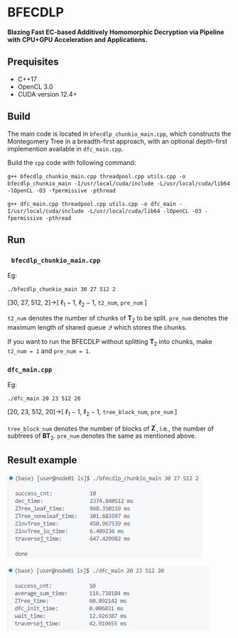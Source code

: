 # BFECDLP
**Blazing Fast EC-based Additively Homomorphic Decryption via Pipeline with CPU+GPU Acceleration and Applications.**

## Prequisites
- C++17
- OpenCL 3.0
- CUDA version 12.4+

## Build

The main code is located in `bfecdlp_chunkio_main.cpp`, which constructs the Montegomery Tree in a breadth-first approach, with an optional depth-first implemention available in `dfc_main.cpp`.

Build the `cpp` code with following command:

```shell
g++ bfecdlp_chunkio_main.cpp threadpool.cpp utils.cpp -o bfecdlp_chunkio_main -I/usr/local/cuda/include -L/usr/local/cuda/lib64 -lOpenCL -O3 -fpermissive -pthread
```

```shell
g++ dfc_main.cpp threadpool.cpp utils.cpp -o dfc_main -I/usr/local/cuda/include -L/usr/local/cuda/lib64 -lOpenCL -O3 -fpermissive -pthread
```

## Run

### ` bfecdlp_chunkio_main.cpp`

Eg:

```shell
./bfecdlp_chunkio_main 30 27 512 2
```

[30, 27, 512, 2]->[ $\ell_1-1$, $\ell_2-1$, `t2_num`, `pre_num` ]

`t2_num` denotes the number of chunks of $\mathbf{T}_2$ to be split. `pre_num` denotes the maximum length of shared queue $\mathcal{Q}$ which stores the chunks. 

If you want to run the BFECDLP without splitting $\mathbf{T}_2$ into chunks, make `t2_num = 1` and `pre_num = 1`.

### `dfc_main.cpp`

Eg:

```shell
./dfc_main 20 23 512 20
```

[20, 23, 512, 20]->[ $\ell_1-1$, $\ell_2-1$, `tree_block_num`, `pre_num` ]

`tree_block_num` denotes the number of blocks of $\mathbf{Z}^\prime$, i.e., the number of subtrees of $\mathbf{BT}_2$. `pre_num` denotes the same as mentioned above. 

## Result example

![image](readme_image/bfecdlp_chunkio_main.png)

![image](readme_image/dfc_main.png)

